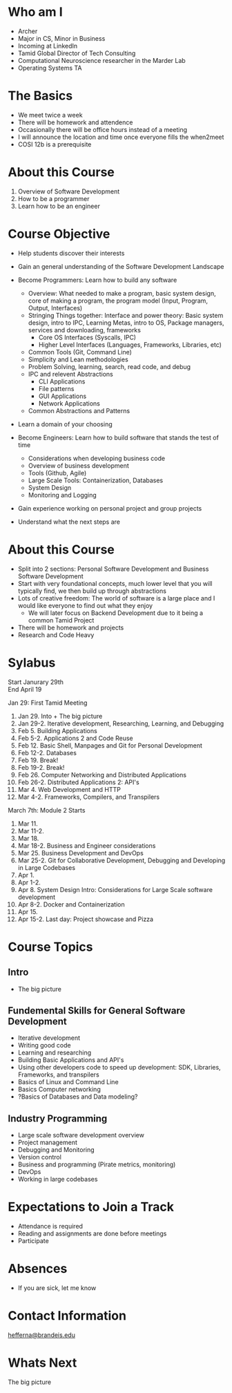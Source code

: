 # Who am I
* Archer
* Major in CS, Minor in Business
* Incoming at LinkedIn
* Tamid Global Director of Tech Consulting
* Computational Neuroscience researcher in the Marder Lab
* Operating Systems TA

# The Basics
* We meet twice a week
* There will be homework and attendence
* Occasionally there will be office hours instead of a meeting
* I will announce the location and time once everyone fills the when2meet
* COSI 12b is a prerequisite 

# About this Course
1. Overview of Software Development
2. How to be a programmer 
3. Learn how to be an engineer

# Course Objective
* Help students discover their interests
* Gain an general understanding of the Software Development Landscape

* Become Programmers: Learn how to build any software
    * Overview: What needed to make a program, basic system design, core of making a program, the program model (Input, Program, Output, Interfaces)
    * Stringing Things together: Interface and power theory: Basic system design, intro to IPC, Learning Metas, intro to OS, Package managers, services and downloading, frameworks
        * Core OS Interfaces (Syscalls, IPC)
        * Higher Level Interfaces (Languages, Frameworks, Libraries, etc)
    * Common Tools (Git, Command Line)
    * Simplicity and Lean methodologies
    * Problem Solving, learning, search, read code, and debug
    * IPC and relevent Abstractions
        * CLI Applications
        * File patterns 
        * GUI Applications
        * Network Applications
    * Common Abstractions and Patterns 

* Learn a domain of your choosing

* Become Engineers: Learn how to build software that stands the test of time
    * Considerations when developing business code
    * Overview of business development
    * Tools (Github, Agile)
    * Large Scale Tools: Containerization, Databases
    * System Design
    * Monitoring and Logging
* Gain experience working on personal project and group projects
* Understand what the next steps are

# About this Course
* Split into 2 sections: Personal Software Development and Business Software Development
* Start with very foundational concepts, much lower level that you will typically find, we then build up through abstractions
* Lots of creative freedom: The world of software is a large place and I would like everyone to find out what they enjoy
    * We will later focus on Backend Development due to it being a common Tamid Project 
* There will be homework and projects
* Research and Code Heavy

# Sylabus
Start Janurary 29th  
End April 19 

Jan 29: First Tamid Meeting
1. Jan 29. Into + The big picture
2. Jan 29-2. Iterative development, Researching, Learning, and Debugging
3. Feb 5. Building Applications
4. Feb 5-2. Applications 2 and Code Reuse
5. Feb 12. Basic Shell, Manpages and Git for Personal Development
6. Feb 12-2. Databases
7. Feb 19. Break!
8. Feb 19-2. Break!
9. Feb 26. Computer Networking and Distributed Applications  
10. Feb 26-2. Distributed Applications 2: API's
11. Mar 4. Web Development and HTTP
12. Mar 4-2. Frameworks, Compilers, and Transpilers

March 7th: Module 2 Starts
1. Mar 11.
2. Mar 11-2.
3. Mar 18. 
4. Mar 18-2. Business and Engineer considerations
5. Mar 25. Business Development and DevOps
6. Mar 25-2. Git for Collaborative Development, Debugging and Developing in Large Codebases
7. Apr 1. 
8. Apr 1-2. 
9. Apr 8. System Design Intro: Considerations for Large Scale software development
10. Apr 8-2. Docker and Containerization
11. Apr 15. 
12. Apr 15-2. Last day: Project showcase and Pizza

# Course Topics
## Intro
* The big picture

## Fundemental Skills for General Software Development
* Iterative development
* Writing good code 
* Learning and researching
* Building Basic Applications and API's
* Using other developers code to speed up development: SDK, Libraries, Frameworks, and transpilers
* Basics of Linux and Command Line
* Basics Computer networking
* ?Basics of Databases and Data modeling?

## Industry Programming
* Large scale software development overview
* Project management
* Debugging and Monitoring
* Version control
* Business and programming (Pirate metrics, monitoring)
* DevOps
* Working in large codebases

# Expectations to Join a Track
* Attendance is required
* Reading and assignments are done before meetings
* Participate

# Absences
* If you are sick, let me know

# Contact Information
hefferna@brandeis.edu

# Whats Next
The big picture
